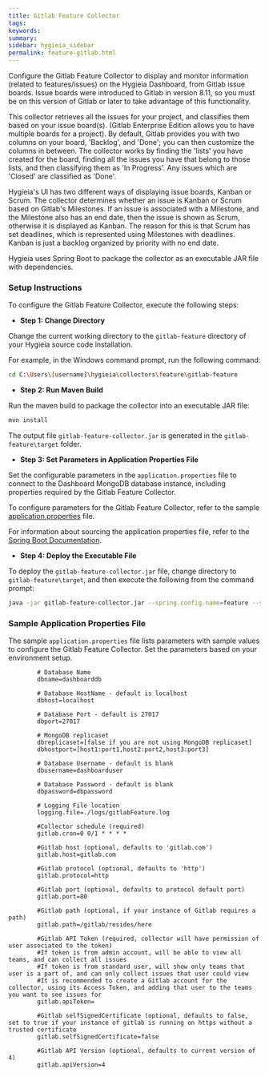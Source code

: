 ```yaml
---
title: Gitlab Feature Collector
tags:
keywords:
summary:
sidebar: hygieia_sidebar
permalink: feature-gitlab.html
---
```


Configure the Gitlab Feature Collector to display and monitor information (related to features/issues) on the Hygieia Dashboard, from Gitlab issue boards. Issue boards were introduced to Gitlab in version 8.11, so you must be on this version of Gitlab or later to take advantage of this functionality.  

This collector retrieves all the issues for your project, and classifies them based on your issue board(s). (Gitlab Enterprise Edition allows you to have multiple boards for a project). By default, Gitlab provides you with two columns on your board, 'Backlog', and 'Done'; you can then customize the columns in between. The collector works by finding the 'lists' you have created for the board, finding all the issues you have that belong to those lists, and then classifying them as 'In Progress'. Any issues which are 'Closed' are classified as 'Done'.

Hygieia's UI has two different ways of displaying issue boards, Kanban or Scrum.  The collector determines whether an issue is Kanban or Scrum based on Gitlab's Milestones. If an issue is associated with a Milestone, and the Milestone also has an end date, then the issue is shown as Scrum, otherwise it is displayed as Kanban. The reason for this is that Scrum has set deadlines, which is represented using Milestones with deadlines. Kanban is just a backlog organized by priority with no end date.  

Hygieia uses Spring Boot to package the collector as an executable JAR file with dependencies.

### Setup Instructions

To configure the Gitlab Feature Collector, execute the following steps:

*   **Step 1: Change Directory**

Change the current working directory to the `gitlab-feature` directory of your Hygieia source code installation.

For example, in the Windows command prompt, run the following command:

```bash
cd C:\Users\[username]\hygieia\collectors\feature\gitlab-feature
```

*   **Step 2: Run Maven Build**

Run the maven build to package the collector into an executable JAR file:

```bash
mvn install
```

The output file `gitlab-feature-collector.jar` is generated in the `gitlab-feature\target` folder.

*   **Step 3: Set Parameters in Application Properties File**

Set the configurable parameters in the `application.properties` file to connect to the Dashboard MongoDB database instance, including properties required by the Gitlab Feature Collector.

To configure parameters for the Gitlab Feature Collector, refer to the sample [application.properties](#sample-application-properties-file) file.

For information about sourcing the application properties file, refer to the [Spring Boot Documentation](http://docs.spring.io/spring-boot/docs/current-SNAPSHOT/reference/htmlsingle/#boot-features-external-config-application-property-files).

*   **Step 4: Deploy the Executable File**

To deploy the `gitlab-feature-collector.jar` file, change directory to `gitlab-feature\target`, and then execute the following from the command prompt:

```bash
java -jar gitlab-feature-collector.jar --spring.config.name=feature --spring.config.location=[path to application.properties file]
```

### Sample Application Properties File

The sample `application.properties` file lists parameters with sample values to configure the Gitlab Feature Collector. Set the parameters based on your environment setup.

```properties
		# Database Name
		dbname=dashboarddb

		# Database HostName - default is localhost
		dbhost=localhost

		# Database Port - default is 27017
		dbport=27017

		# MongoDB replicaset
		dbreplicaset=[false if you are not using MongoDB replicaset]
		dbhostport=[host1:port1,host2:port2,host3:port3]

		# Database Username - default is blank
		dbusername=dashboarduser

		# Database Password - default is blank
		dbpassword=dbpassword

		# Logging File location
		logging.file=./logs/gitlabFeature.log

		#Collector schedule (required)
		gitlab.cron=0 0/1 * * * *

		#Gitlab host (optional, defaults to 'gitlab.com')
		gitlab.host=gitlab.com

		#Gitlab protocol (optional, defaults to 'http')
		gitlab.protocol=http

		#Gitlab port (optional, defaults to protocol default port)
		gitlab.port=80

		#Gitlab path (optional, if your instance of Gitlab requires a path)
		gitlab.path=/gitlab/resides/here
		  
		#Gitlab API Token (required, collector will have permission of user associated to the token)
		#If token is from admin account, will be able to view all teams, and can collect all issues
		#If token is from standard user, will show only teams that user is a part of, and can only collect issues that user could view
		#It is recommended to create a Gitlab account for the collector, using its Access Token, and adding that user to the teams you want to see issues for
		gitlab.apiToken=

		#Gitlab selfSignedCertificate (optional, defaults to false, set to true if your instance of gitlab is running on https without a trusted certificate
		gitlab.selfSignedCertificate=false

		#Gitlab API Version (optional, defaults to current version of 4)
		gitlab.apiVersion=4

```
